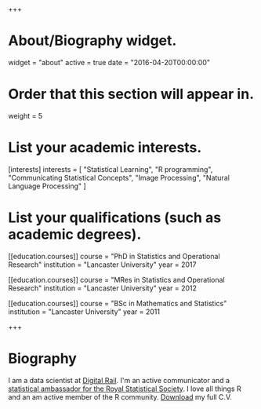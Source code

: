 +++
# About/Biography widget.
widget = "about"
active = true
date = "2016-04-20T00:00:00"

# Order that this section will appear in.
weight = 5

# List your academic interests.
[interests]
  interests = [
    "Statistical Learning",
    "R programming",
    "Communicating Statistical Concepts",
    "Image Processing",
    "Natural Language Processing"
  ]

# List your qualifications (such as academic degrees).
[[education.courses]]
  course = "PhD in Statistics and Operational Research"
  institution = "Lancaster University"
  year = 2017

[[education.courses]]
  course = "MRes in Statistics and Operational Research"
  institution = "Lancaster University"
  year = 2012

[[education.courses]]
  course = "BSc in Mathematics and Statistics"
  institution = "Lancaster University"
  year = 2011
 
+++

# Biography

I am a data scientist at [Digital Rail](https://www.digitalrail.co.uk/). I'm an active communicator and a [statistical ambassador for the Royal Statistical Society](http://www.rss.org.uk/RSS/Influencing_Change/Statistical_literacy/RSS_statistical_ambassadors/RSS/Influencing_Change/Statistical_literacy_sub/RSS_statistical_ambassadors.aspx?hkey=d06d38f3-8148-4fde-891a-5e3e7fe4fffc). I love all things R and an am active member of the R community. [Download](https://raw.githubusercontent.com/trianglegirl/CV/master/CV-Davies-Rhian.pdf) my full C.V.



